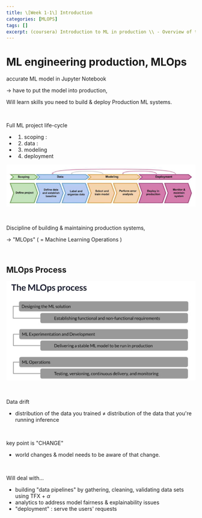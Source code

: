 ```yaml
---
title: \[Week 1-1\] Introduction
categories: [MLOPS]
tags: []
excerpt: (coursera) Introduction to ML in production \\ - Overview of the ML Lifecycle and Deployment
---
```


<script src="https://cdn.mathjax.org/mathjax/latest/MathJax.js?config=TeX-AMS-MML_HTMLorMML" type="text/javascript"></script>

# ML engineering production, MLOps 

accurate ML model in Jupyter Notebook

$\rightarrow$ have to put the model into production, 



Will learn skills you need to build  & deploy Production ML systems. 

<br>

Full ML project life-cycle

- 1) scoping : 
- 2) data : 
- 3) modeling
- 4) deployment

![figure2](/assets/img/mlops/img1.png)

<br>

Discipline of building & maintaining production systems, 

$\rightarrow$ "MLOps" ( = Machine Learning Operations )

<br>

## MLOps Process

![figure2](/assets/img/mlops/img2.png)

<br>

Data drift

- distribution of the data you trained $\neq$ distribution of the data that you're running inference

<br>

key point is "CHANGE"

- world changes & model needs to be aware of that change. 

<br>

Will deal with...

- building "data pipelines" by gathering, cleaning, validating data sets using TFX + $\alpha$
- analytics to address model fairness & explainability issues
- "deployment" : serve the users' requests






